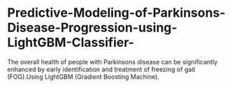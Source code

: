 # Predictive-Modeling-of-Parkinsons-Disease-Progression-using-LightGBM-Classifier-
 The overall health of people  with Parkinsons disease can be significantly enhanced by early identification and treatment of freezing of gait  (FOG).Using LightGBM (Gradient Boosting Machine). 
